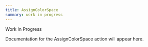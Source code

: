 ```yaml
---
title: AssignColorSpace
summary: work in progress
---
```


Work In Progress

Documentation for the AssignColorSpace action will appear here.